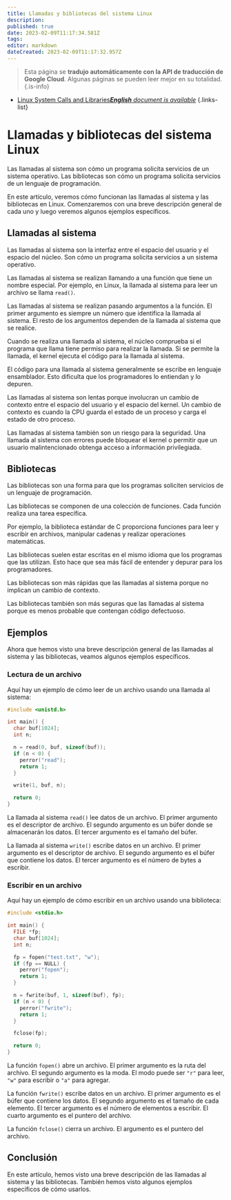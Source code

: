 ```yaml
---
title: Llamadas y bibliotecas del sistema Linux
description: 
published: true
date: 2023-02-09T11:17:34.581Z
tags: 
editor: markdown
dateCreated: 2023-02-09T11:17:32.957Z
---
```


> Esta página se **tradujo automáticamente con la API de traducción de Google Cloud**.
Algunas páginas se pueden leer mejor en su totalidad.{.is-info}



- [Linux System Calls and Libraries***English** document is available*](/en/Knowledge-base/Linux/linux-system-calls-and-libraries)
{.links-list}


# Llamadas y bibliotecas del sistema Linux

Las llamadas al sistema son cómo un programa solicita servicios de un sistema operativo. Las bibliotecas son cómo un programa solicita servicios de un lenguaje de programación.

En este artículo, veremos cómo funcionan las llamadas al sistema y las bibliotecas en Linux. Comenzaremos con una breve descripción general de cada uno y luego veremos algunos ejemplos específicos.

## Llamadas al sistema

Las llamadas al sistema son la interfaz entre el espacio del usuario y el espacio del núcleo. Son cómo un programa solicita servicios a un sistema operativo.

Las llamadas al sistema se realizan llamando a una función que tiene un nombre especial. Por ejemplo, en Linux, la llamada al sistema para leer un archivo se llama `read()`.

Las llamadas al sistema se realizan pasando argumentos a la función. El primer argumento es siempre un número que identifica la llamada al sistema. El resto de los argumentos dependen de la llamada al sistema que se realice.

Cuando se realiza una llamada al sistema, el núcleo comprueba si el programa que llama tiene permiso para realizar la llamada. Si se permite la llamada, el kernel ejecuta el código para la llamada al sistema.

El código para una llamada al sistema generalmente se escribe en lenguaje ensamblador. Esto dificulta que los programadores lo entiendan y lo depuren.

Las llamadas al sistema son lentas porque involucran un cambio de contexto entre el espacio del usuario y el espacio del kernel. Un cambio de contexto es cuando la CPU guarda el estado de un proceso y carga el estado de otro proceso.

Las llamadas al sistema también son un riesgo para la seguridad. Una llamada al sistema con errores puede bloquear el kernel o permitir que un usuario malintencionado obtenga acceso a información privilegiada.

## Bibliotecas

Las bibliotecas son una forma para que los programas soliciten servicios de un lenguaje de programación.

Las bibliotecas se componen de una colección de funciones. Cada función realiza una tarea específica.

Por ejemplo, la biblioteca estándar de C proporciona funciones para leer y escribir en archivos, manipular cadenas y realizar operaciones matemáticas.

Las bibliotecas suelen estar escritas en el mismo idioma que los programas que las utilizan. Esto hace que sea más fácil de entender y depurar para los programadores.

Las bibliotecas son más rápidas que las llamadas al sistema porque no implican un cambio de contexto.

Las bibliotecas también son más seguras que las llamadas al sistema porque es menos probable que contengan código defectuoso.

## Ejemplos

Ahora que hemos visto una breve descripción general de las llamadas al sistema y las bibliotecas, veamos algunos ejemplos específicos.

### Lectura de un archivo

Aquí hay un ejemplo de cómo leer de un archivo usando una llamada al sistema:

```c
#include <unistd.h>

int main() {
  char buf[1024];
  int n;

  n = read(0, buf, sizeof(buf));
  if (n < 0) {
    perror("read");
    return 1;
  }

  write(1, buf, n);

  return 0;
}
```

La llamada al sistema `read()` lee datos de un archivo. El primer argumento es el descriptor de archivo. El segundo argumento es un búfer donde se almacenarán los datos. El tercer argumento es el tamaño del búfer.

La llamada al sistema `write()` escribe datos en un archivo. El primer argumento es el descriptor de archivo. El segundo argumento es el búfer que contiene los datos. El tercer argumento es el número de bytes a escribir.

### Escribir en un archivo

Aquí hay un ejemplo de cómo escribir en un archivo usando una biblioteca:

```c
#include <stdio.h>

int main() {
  FILE *fp;
  char buf[1024];
  int n;

  fp = fopen("test.txt", "w");
  if (fp == NULL) {
    perror("fopen");
    return 1;
  }

  n = fwrite(buf, 1, sizeof(buf), fp);
  if (n < 0) {
    perror("fwrite");
    return 1;
  }

  fclose(fp);

  return 0;
}
```

La función `fopen()` abre un archivo. El primer argumento es la ruta del archivo. El segundo argumento es la moda. El modo puede ser `"r"` para leer, `"w"` para escribir o `"a"` para agregar.

La función `fwrite()` escribe datos en un archivo. El primer argumento es el búfer que contiene los datos. El segundo argumento es el tamaño de cada elemento. El tercer argumento es el número de elementos a escribir. El cuarto argumento es el puntero del archivo.

La función `fclose()` cierra un archivo. El argumento es el puntero del archivo.

## Conclusión

En este artículo, hemos visto una breve descripción de las llamadas al sistema y las bibliotecas. También hemos visto algunos ejemplos específicos de cómo usarlos.